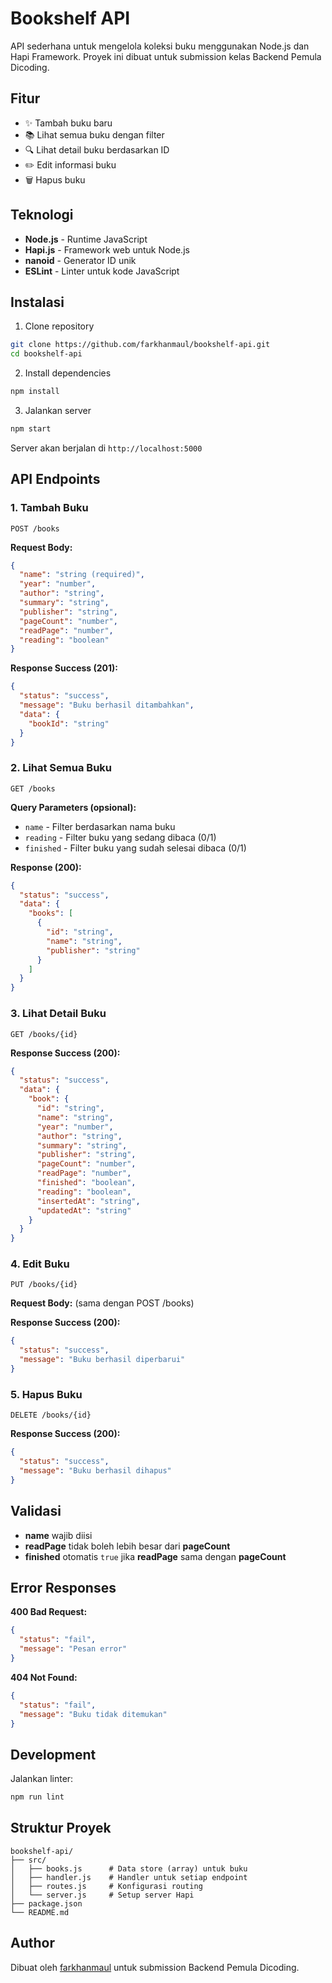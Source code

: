 # Bookshelf API

API sederhana untuk mengelola koleksi buku menggunakan Node.js dan Hapi Framework. Proyek ini dibuat untuk submission kelas Backend Pemula Dicoding.

## Fitur

- ✨ Tambah buku baru
- 📚 Lihat semua buku dengan filter
- 🔍 Lihat detail buku berdasarkan ID  
- ✏️ Edit informasi buku
- 🗑️ Hapus buku

## Teknologi

- **Node.js** - Runtime JavaScript
- **Hapi.js** - Framework web untuk Node.js
- **nanoid** - Generator ID unik
- **ESLint** - Linter untuk kode JavaScript

## Instalasi

1. Clone repository
```bash
git clone https://github.com/farkhanmaul/bookshelf-api.git
cd bookshelf-api
```

2. Install dependencies
```bash
npm install
```

3. Jalankan server
```bash
npm start
```

Server akan berjalan di `http://localhost:5000`

## API Endpoints

### 1. Tambah Buku
```
POST /books
```

**Request Body:**
```json
{
  "name": "string (required)",
  "year": "number",
  "author": "string", 
  "summary": "string",
  "publisher": "string",
  "pageCount": "number",
  "readPage": "number",
  "reading": "boolean"
}
```

**Response Success (201):**
```json
{
  "status": "success",
  "message": "Buku berhasil ditambahkan",
  "data": {
    "bookId": "string"
  }
}
```

### 2. Lihat Semua Buku
```
GET /books
```

**Query Parameters (opsional):**
- `name` - Filter berdasarkan nama buku
- `reading` - Filter buku yang sedang dibaca (0/1)
- `finished` - Filter buku yang sudah selesai dibaca (0/1)

**Response (200):**
```json
{
  "status": "success",
  "data": {
    "books": [
      {
        "id": "string",
        "name": "string", 
        "publisher": "string"
      }
    ]
  }
}
```

### 3. Lihat Detail Buku
```
GET /books/{id}
```

**Response Success (200):**
```json
{
  "status": "success",
  "data": {
    "book": {
      "id": "string",
      "name": "string",
      "year": "number",
      "author": "string",
      "summary": "string", 
      "publisher": "string",
      "pageCount": "number",
      "readPage": "number",
      "finished": "boolean",
      "reading": "boolean",
      "insertedAt": "string",
      "updatedAt": "string"
    }
  }
}
```

### 4. Edit Buku
```
PUT /books/{id}
```

**Request Body:** (sama dengan POST /books)

**Response Success (200):**
```json
{
  "status": "success", 
  "message": "Buku berhasil diperbarui"
}
```

### 5. Hapus Buku
```
DELETE /books/{id}
```

**Response Success (200):**
```json
{
  "status": "success",
  "message": "Buku berhasil dihapus"
}
```

## Validasi

- **name** wajib diisi
- **readPage** tidak boleh lebih besar dari **pageCount**
- **finished** otomatis `true` jika **readPage** sama dengan **pageCount**

## Error Responses

**400 Bad Request:**
```json
{
  "status": "fail",
  "message": "Pesan error"
}
```

**404 Not Found:**
```json
{
  "status": "fail", 
  "message": "Buku tidak ditemukan"
}
```

## Development

Jalankan linter:
```bash
npm run lint
```

## Struktur Proyek

```
bookshelf-api/
├── src/
│   ├── books.js      # Data store (array) untuk buku
│   ├── handler.js    # Handler untuk setiap endpoint
│   ├── routes.js     # Konfigurasi routing
│   └── server.js     # Setup server Hapi
├── package.json
└── README.md
```

## Author

Dibuat oleh [farkhanmaul](https://github.com/farkhanmaul) untuk submission Backend Pemula Dicoding.
